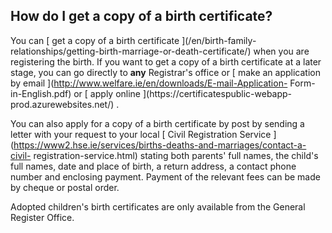 ##  How do I get a copy of a birth certificate?

You can [ get a copy of a birth certificate ](/en/birth-family-
relationships/getting-birth-marriage-or-death-certificate/) when you are
registering the birth. If you want to get a copy of a birth certificate at a
later stage, you can go directly to **any** Registrar's office or [ make an
application by email ](http://www.welfare.ie/en/downloads/E-mail-Application-
Form-in-English.pdf) or [ apply online ](https://certificatespublic-webapp-
prod.azurewebsites.net/) .

You can also apply for a copy of a birth certificate by post by sending a
letter with your request to your local [ Civil Registration Service
](https://www2.hse.ie/services/births-deaths-and-marriages/contact-a-civil-
registration-service.html) stating both parents' full names, the child's full
names, date and place of birth, a return address, a contact phone number and
enclosing payment. Payment of the relevant fees can be made by cheque or
postal order.

Adopted children's birth certificates are only available from the General
Register Office.

